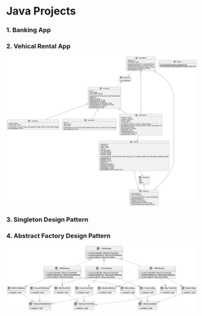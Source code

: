 # Java Projects

### 1. Banking App

### 2. Vehical Rental App

![UML Diagram](https://github.com/joneshshrestha/object-oriented-software-development/blob/main/Vehicle%20Rental%20System/src/main/java/com/joneshshrestha/rentalapp/UML.png?raw=true)

### 3. Singleton Design Pattern

### 4. Abstract Factory Design Pattern

![UML Diagram](https://github.com/joneshshrestha/object-oriented-software-development/blob/main/Abstract%20Factory%20Design%20Pattern/src/main/java/com/joneshshrestha/designpattern/UML.png)
